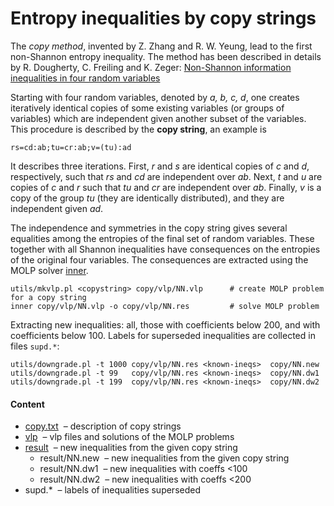 Entropy inequalities by copy strings
=====================================

The *copy method*, invented by Z. Zhang and R. W. Yeung, lead to the first
non-Shannon entropy inequality. The method has been described in details by
R. Dougherty, C. Freiling and K. Zeger:
[Non-Shannon information inequalities in four random variables](http://arxiv.org/pdf/1104.3602v1)

Starting with four random variables, denoted by *a, b, c, d*, one creates
iteratively identical copies of some existing variables (or groups of variables)
which are independent given another subset of the variables. This procedure
is described by the **copy string**, an example is

    rs=cd:ab;tu=cr:ab;v=(tu):ad

It describes three iterations. First, *r* and *s* are identical copies of *c*
and *d*, respectively, such that *rs* and *cd* are independent over *ab*. Next,
*t* and *u* are copies of *c* and *r* such that *tu* and *cr* are independent
over *ab*. Finally, *v* is a copy of the group *tu* (they are identically 
distributed), and they are independent given *ad*.

The independence and symmetries in the copy string gives several equalities
among the entropies of the final set of random variables. These together with
all Shannon inequalities have consequences on the entropies of the original
four variables. The consequences are extracted using the MOLP solver 
[inner](https://github.com/lcsirmaz/inner).

    utils/mkvlp.pl <copystring> copy/vlp/NN.vlp      # create MOLP problem for a copy string
    inner copy/vlp/NN.vlp -o copy/vlp/NN.res         # solve MOLP problem

Extracting new inequalities: all, those with coefficients below 200, and with
coefficients below 100. Labels for superseded inequalities are collected in
files `supd.*`:

    utils/downgrade.pl -t 1000 copy/vlp/NN.res <known-ineqs>  copy/NN.new
    utils/downgrade.pl -t 99   copy/vlp/NN.res <known-ineqs>  copy/NN.dw1
    utils/downgrade.pl -t 199  copy/vlp/NN.res <known-ineqs>  copy/NN.dw2

#### Content

* [copy.txt](copy.txt) &nbsp;&ndash; description of copy strings
* [vlp](vlp) &nbsp;&ndash; vlp files and solutions of the MOLP problems
* [result](result) &nbsp;&ndash; new inequalities from the given copy string
     * result/NN.new &nbsp;&ndash; new inequalities from the given copy string
     * result/NN.dw1 &nbsp;&ndash; new inequalities with coeffs <100
     * result/NN.dw2 &nbsp;&ndash; new inequalities with coeffs <200
* supd.* &nbsp;&ndash; labels of inequalities superseded
